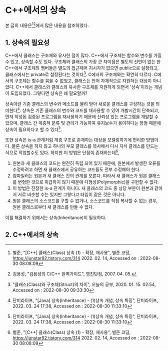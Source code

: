 # C++에서의 상속

본 글의 내용은[^1][^2]에서 많은 내용을 참조하였다.



## 1. 상속의 필요성

C++에서 클래스는 구조체와 유사한 점이 많다. C++에서 구조체는 함수와 변수를 가질 수 있고, 상속할 수도 있다. 구조체와 클래스의 가장 큰 차이점은 별도의 선언이 없는 한 C++에서 구조체의 멤버들은 별도의 접근제어 지시자가 없으면 public으로 설정되고, 클래스에서는 private로 설정된다는 것이다[^3].  C에서의 구조체와는 확연히 다르다. C에서의 구조체는 함수를 묶을 수 없었고, 클래스는 언어 자체적으로 지원하는 대상이 아니었다. C++에서 클래스와 클래스와 유사한 구조체를 지원하게 되면서 '상속'이라는 개념이 도입되었다. 그렇다면 상속은 왜 필요할까?

상속이란 기존 클래스의 변수와 메소드를 물려 받아 새로운 클래스를 구성하는 것을 의미한다[^4]. 상속은 기존 클래스의 변수와 코드를 재사용할 수 있어 개발시간이 단축되고, 먼저 작성된 검증된 프로그램을 재사용하기 때문에 신뢰성 있는 프로그램을 개발할 수 있으며, 클래스 간 계층적 분류 및 관리가 가능하여 유지보수가 용이하다는 장점 때문에 상속이 필요하다고 할 수 있다[^4].

또한 상속은 is-a 관계처럼 계층 구조로 존재하는 대상을 모델링하기에 편리한 방법이다. 물론 상속을 하지 않고 하나의 부모 클래스를 복사해서 다시 자식 클래스를 만드는 식으로 작업할수도 있다. 하지만 이 방법은 단점이 존재하는데[^1],

1. 원본과 새 클래스의 코드는 완전히 독립 되어 있기 때문에, 원본에서 발생한 오류를 수정하려고 하면 새 클래스에서 공유하는 코드들도 전부 수정해야 한다.
2. 컴파일러는 원본과 새 클래스 간의 관계를 모른다. 따라서 새 클래스가 원본 클래스를 변형한 것으로 취급하지 않기 때문에 다형성(Polymorphic)을 구현할 수 없다.
3. 이 방법은 진정한 is-a 관계가 아니다. 새 클래스의 코드 중 상당 부분이 원본과 같아서 서로 비슷할 수는 있지만 그렇다고 타입이 같은 것은 아니다.
4. 원본 클래스의 소스코드를 구할 수 없거나, 소스코드를 직접 복사할 수 없는 경우, 원본 클래스로부터 새 클래스를 만들 수 없다.

이를 해결하기 위해서는 상속(Inheritance)이 필요하다.



## 2. C++에서의 상속







[^1]: 별준, "[C++] 클래스(Class) 상속 (1) - 확장, 재사용", 별준 코딩, https://junstar92.tistory.com/314 2022. 02. 14, Accessed on : 2022-08-30 08:08:09
[^2]: 김용성, "김용성의 C/C++ 완벽가이드", 영진닷컴, 2007. 04. 05.
[^3]: "클래스(Class)와 구조체(Struct)의 차이", 오늘의 공부, 2020. 01. 15. 02:54, Accessed on : 2022-08-30 09:33:30
[^4]: 단미라이프, "[Java] 상속(Inheritance) - (1)상속 개념, 상속 특징", 단미라이프, 2022. 03. 24 17:38, Accessed on : 2022-08-30 11:33:10

